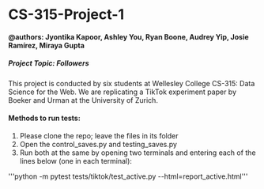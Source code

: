 # CS-315-Project-1
#### @authors: Jyontika Kapoor, Ashley You, Ryan Boone, Audrey Yip, Josie Ramírez, Miraya Gupta
##### Project Topic: Followers

This project is conducted by six students at Wellesley College CS-315: Data Science for the Web.
We are replicating a TikTok experiment paper by Boeker and Urman at the University of Zurich.

#### Methods to run tests:
1. Please clone the repo; leave the files in its folder
2. Open the control_saves.py and testing_saves.py
3. Run both at the same by opening two terminals and entering each of the lines below (one in each terminal):

'''python -m pytest tests/tiktok/test_active.py --html=report_active.html'''


